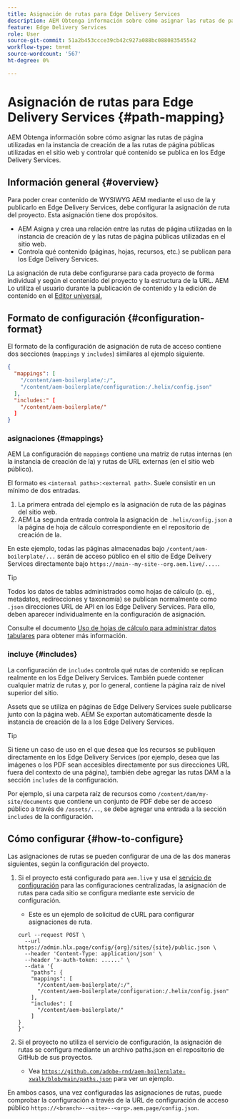 ```yaml
---
title: Asignación de rutas para Edge Delivery Services
description: AEM Obtenga información sobre cómo asignar las rutas de página utilizadas en la instancia de creación de a las rutas de página públicas utilizadas en el sitio web y controlar qué contenido se publica en los Edge Delivery Services.
feature: Edge Delivery Services
role: User
source-git-commit: 51a2b453ccce39cb42c927a088bc088083545542
workflow-type: tm+mt
source-wordcount: '567'
ht-degree: 0%

---
```



# Asignación de rutas para Edge Delivery Services {#path-mapping}

AEM Obtenga información sobre cómo asignar las rutas de página utilizadas en la instancia de creación de a las rutas de página públicas utilizadas en el sitio web y controlar qué contenido se publica en los Edge Delivery Services.

## Información general {#overview}

Para poder crear contenido de WYSIWYG AEM mediante el uso de la y publicarlo en Edge Delivery Services, debe configurar la asignación de ruta del proyecto. Esta asignación tiene dos propósitos.

* AEM Asigna y crea una relación entre las rutas de página utilizadas en la instancia de creación de y las rutas de página públicas utilizadas en el sitio web.
* Controla qué contenido (páginas, hojas, recursos, etc.) se publican para los Edge Delivery Services.

La asignación de ruta debe configurarse para cada proyecto de forma individual y según el contenido del proyecto y la estructura de la URL. AEM Lo utiliza el usuario durante la publicación de contenido y la edición de contenido en el [Editor universal.](/help/sites-cloud/authoring/universal-editor/navigation.md)

## Formato de configuración {#configuration-format}

El formato de la configuración de asignación de ruta de acceso contiene dos secciones (`mappings` y `includes`) similares al ejemplo siguiente.

```json
{
  "mappings": [
    "/content/aem-boilerplate/:/",
    "/content/aem-boilerplate/configuration:/.helix/config.json"
  ],
  "includes:" [
    "/content/aem-boilerplate/"
  ]
}
```

### asignaciones {#mappings}

AEM La configuración de `mappings` contiene una matriz de rutas internas (en la instancia de creación de la) y rutas de URL externas (en el sitio web público).

El formato es `<internal paths>:<external path>`. Suele consistir en un mínimo de dos entradas.

1. La primera entrada del ejemplo es la asignación de ruta de las páginas del sitio web.
1. AEM La segunda entrada controla la asignación de `.helix/config.json` a la página de hoja de cálculo correspondiente en el repositorio de creación de la.

En este ejemplo, todas las páginas almacenadas bajo `/content/aem-boilerplate/...` serán de acceso público en el sitio de Edge Delivery Services directamente bajo `https://main--my-site--org.aem.live/....`.

>[!TIP]
>
>Todos los datos de tablas administrados como hojas de cálculo (p. ej., metadatos, redirecciones y taxonomía) se publican normalmente como `.json` direcciones URL de API en los Edge Delivery Services. Para ello, deben aparecer individualmente en la configuración de asignación.
>
>Consulte el documento [Uso de hojas de cálculo para administrar datos tabulares](/help/edge/wysiwyg-authoring/tabular-data.md) para obtener más información.

### incluye {#includes}

La configuración de `includes` controla qué rutas de contenido se replican realmente en los Edge Delivery Services. También puede contener cualquier matriz de rutas y, por lo general, contiene la página raíz de nivel superior del sitio.

Assets que se utiliza en páginas de Edge Delivery Services suele publicarse junto con la página web. AEM Se exportan automáticamente desde la instancia de creación de la a los Edge Delivery Services.

>[!TIP]
>
>Si tiene un caso de uso en el que desea que los recursos se publiquen directamente en los Edge Delivery Services (por ejemplo, desea que las imágenes o los PDF sean accesibles directamente por sus direcciones URL fuera del contexto de una página), también debe agregar las rutas DAM a la sección `includes` de la configuración.
>
>Por ejemplo, si una carpeta raíz de recursos como `/content/dam/my-site/documents` que contiene un conjunto de PDF debe ser de acceso público a través de `/assets/...`, se debe agregar una entrada a la sección `includes` de la configuración.

## Cómo configurar {#how-to-configure}

Las asignaciones de rutas se pueden configurar de una de las dos maneras siguientes, según la configuración del proyecto.

1. Si el proyecto está configurado para `aem.live` y usa el [servicio de configuración](https://www.aem.live/docs/config-service-setup) para las configuraciones centralizadas, la asignación de rutas para cada sitio se configura mediante este servicio de configuración.

   * Este es un ejemplo de solicitud de cURL para configurar asignaciones de ruta.

   ```text
   curl --request POST \
     --url https://admin.hlx.page/config/{org}/sites/{site}/public.json \
     --header 'Content-Type: application/json' \
     --header 'x-auth-token: ......' \
     --data '{
       "paths": {
       "mappings": [
         "/content/aem-boilerplate/:/",
         "/content/aem-boilerplate/configuration:/.helix/config.json"
       ],
       "includes": [
         "/content/aem-boilerplate/"
       ]
   }
   }'
   ```

1. Si el proyecto no utiliza el servicio de configuración, la asignación de rutas se configura mediante un archivo paths.json en el repositorio de GitHub de sus proyectos.

   * Vea [`https://github.com/adobe-rnd/aem-boilerplate-xwalk/blob/main/paths.json`](/https://github.com/adobe-rnd/aem-boilerplate-xwalk/blob/main/paths.json) para ver un ejemplo.

En ambos casos, una vez configuradas las asignaciones de rutas, puede comprobar la configuración a través de la URL de configuración de acceso público `https://<branch>--<site>--<org>.aem.page/config.json`.
